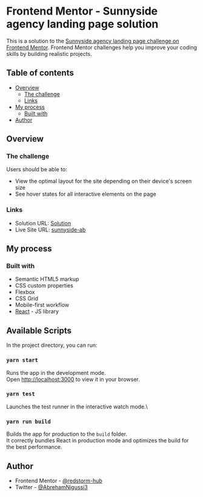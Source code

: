 # Frontend Mentor - Sunnyside agency landing page solution

This is a solution to the [Sunnyside agency landing page challenge on Frontend Mentor](https://www.frontendmentor.io/challenges/sunnyside-agency-landing-page-7yVs3B6ef). Frontend Mentor challenges help you improve your coding skills by building realistic projects.

## Table of contents

- [Overview](#overview)
  - [The challenge](#the-challenge)
  - [Links](#links)
- [My process](#my-process)
  - [Built with](#built-with)
- [Author](#author)

## Overview

### The challenge

Users should be able to:

- View the optimal layout for the site depending on their device's screen size
- See hover states for all interactive elements on the page

### Links

- Solution URL: [Solution](https://www.frontendmentor.io/solutions/sunnysideagencylandingpagemain-_HdqgRPYoE)
- Live Site URL: [sunnyside-ab](https://sunnyside-ab.netlify.app/)

## My process

### Built with

- Semantic HTML5 markup
- CSS custom properties
- Flexbox
- CSS Grid
- Mobile-first workflow
- [React](https://reactjs.org/) - JS library

## Available Scripts

In the project directory, you can run:

### `yarn start`

Runs the app in the development mode.\
Open [http://localhost:3000](http://localhost:3000) to view it in your browser.

### `yarn test`

Launches the test runner in the interactive watch mode.\

### `yarn run build`

Builds the app for production to the `build` folder.\
It correctly bundles React in production mode and optimizes the build for the best performance.

## Author

- Frontend Mentor - [@redstorm-hub](https://www.frontendmentor.io/profile/redstorm-hub)
- Twitter - [@AbrehamNigussi3](https://twitter.com/AbrehamNigussi3?t=4SLckC1gXkx9nfhMNiXBmA&s=09)
